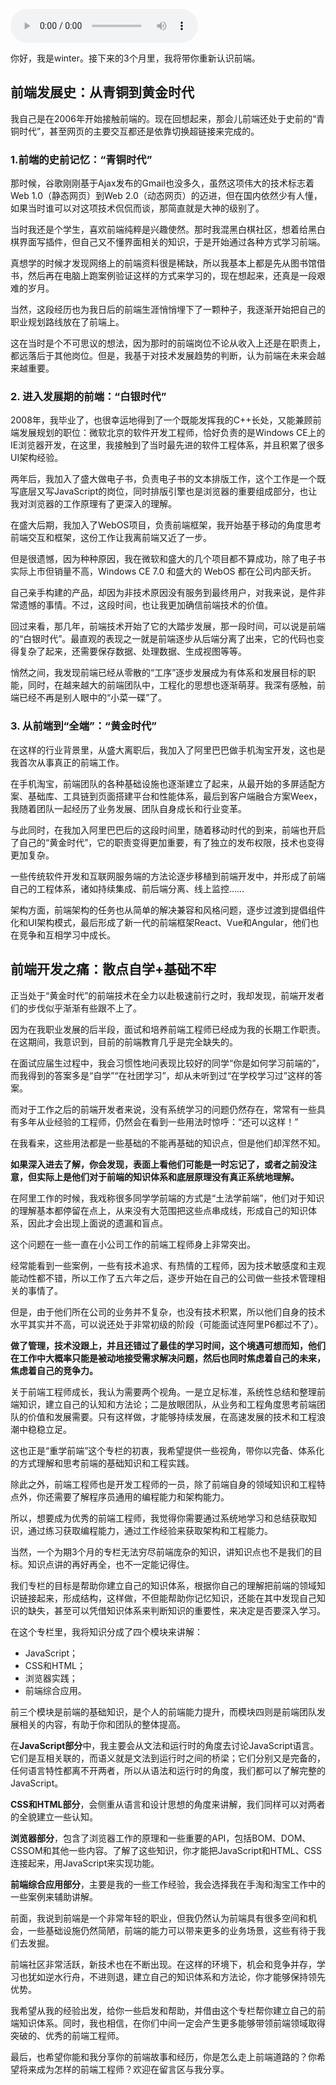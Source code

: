 <audio title="开篇词 _ 从今天起，重新理解前端" src="https://static001.geekbang.org/resource/audio/65/34/652708bf95667b8f4d7c45dc9956ef34.mp3" controls="controls"></audio> 
<p>你好，我是winter。接下来的3个月里，我将带你重新认识前端。</p><h2>前端发展史：从青铜到黄金时代</h2><p>我自己是在2006年开始接触前端的。现在回想起来，那会儿前端还处于史前的“青铜时代”，甚至网页的主要交互都还是依靠切换超链接来完成的。</p><h3>1.前端的史前记忆：“青铜时代”</h3><p>那时候，谷歌刚刚基于Ajax发布的Gmail也没多久，虽然这项伟大的技术标志着Web 1.0（静态网页）到Web 2.0（动态网页）的迈进，但在国内依然少有人懂，如果当时谁可以对这项技术侃侃而谈，那简直就是大神的级别了。</p><p>当时我还是个学生，喜欢前端纯粹是兴趣使然。那时我混黑白棋社区，想着给黑白棋界面写插件，但自己又不懂界面相关的知识，于是开始通过各种方式学习前端。</p><p>真想学的时候才发现网络上的前端资料很是稀缺，所以我基本上都是先从图书馆借书，然后再在电脑上跑案例验证这样的方式来学习的，现在想起来，还真是一段艰难的岁月。</p><p>当然，这段经历也为我日后的前端生涯悄悄埋下了一颗种子，我逐渐开始把自己的职业规划路线放在了前端上。</p><p>这在当时是个不可思议的想法，因为那时的前端岗位不论从收入上还是在职责上，都远落后于其他岗位。但是，我基于对技术发展趋势的判断，认为前端在未来会越来越重要。</p><!-- [[[read_end]]] --><h3>2. 进入发展期的前端：“白银时代”</h3><p>2008年，我毕业了，也很幸运地得到了一个既能发挥我的C++长处，又能兼顾前端发展规划的职位：微软北京的软件开发工程师，恰好负责的是Windows CE上的IE浏览器开发，在这里，我接触到了当时最先进的软件工程体系，并且积累了很多UI架构经验。</p><p>两年后，我加入了盛大做电子书，负责电子书的文本排版工作，这个工作是一个既写底层又写JavaScript的岗位，同时排版引擎也是浏览器的重要组成部分，也让我对浏览器的工作原理有了更深入的理解。</p><p>在盛大后期，我加入了WebOS项目，负责前端框架，我开始基于移动的角度思考前端交互和框架，这份工作让我离前端又近了一步。</p><p>但是很遗憾，因为种种原因，我在微软和盛大的几个项目都不算成功，除了电子书实际上市但销量不高，Windows CE 7.0 和盛大的 WebOS 都在公司内部夭折。</p><p>自己亲手构建的产品，却因为非技术原因没有服务到最终用户，对我来说，是件非常遗憾的事情。不过，这段时间，也让我更加确信前端技术的价值。</p><p>回过来看，那几年，前端技术开始了它的大踏步发展，那一段时间，可以说是前端的“白银时代”。最直观的表现之一就是前端逐步从后端分离了出来，它的代码也变得复杂了起来，还需要保存数据、处理数据、生成视图等等。</p><p>悄然之间，我发现前端已经从零散的“工序”逐步发展成为有体系和发展目标的职能，同时，在越来越大的前端团队中，工程化的思想也逐渐萌芽。我深有感触，前端已经不再是别人眼中的“小菜一碟”了。</p><h3>3. 从前端到“全端”：“黄金时代”</h3><p>在这样的行业背景里，从盛大离职后，我加入了阿里巴巴做手机淘宝开发，这也是我首次从事真正的前端工作。</p><p>在手机淘宝，前端团队的各种基础设施也逐渐建立了起来，从最开始的多屏适配方案、基础库、工具链到页面搭建平台和性能体系，最后到客户端融合方案Weex，我随着团队一起经历了业务发展、团队自身成长和行业变革。</p><p>与此同时，在我加入阿里巴巴后的这段时间里，随着移动时代的到来，前端也开启了自己的“黄金时代”，它的职责变得更加重要，有了独立的发布权限，技术也变得更加复杂。</p><p>一些传统软件开发和互联网服务端的方法论逐步移植到前端开发中，并形成了前端自己的工程体系，诸如持续集成、前后端分离、线上监控……</p><p>架构方面，前端架构的任务也从简单的解决兼容和风格问题，逐步过渡到提倡组件化和UI架构模式，最后形成了新一代的前端框架React、Vue和Angular，他们也在竞争和互相学习中成长。</p><h2>前端开发之痛：散点自学+基础不牢</h2><p>正当处于“黄金时代”的前端技术在全力以赴极速前行之时，我却发现，前端开发者们的步伐似乎渐渐有些跟不上了。</p><p>因为在我职业发展的后半段，面试和培养前端工程师已经成为我的长期工作职责。在这期间，我意识到，目前的前端教育几乎是完全缺失的。</p><p>在面试应届生过程中，我会习惯性地问表现比较好的同学“你是如何学习前端的”，而我得到的答案多是“自学”“在社团学习”，却从未听到过“在学校学习过”这样的答案。</p><p>而对于工作之后的前端开发者来说，没有系统学习的问题仍然存在，常常有一些具有多年从业经验的工程师，仍然会在看到一些用法时惊呼：“还可以这样！”</p><p>在我看来，这些用法都是一些基础的不能再基础的知识点，但是他们却浑然不知。</p><p><strong>如果深入进去了解，你会发现，表面上看他们可能是一时忘记了，或者之前没注意，但实际上是他们对于前端的知识体系和底层原理没有真正系统地理解。</strong></p><p>在阿里工作的时候，我戏称很多同学学前端的方式是“土法学前端”，他们对于知识的理解基本都停留在点上，从来没有大范围把这些点串成线，形成自己的知识体系，因此才会出现上面说的遗漏和盲点。</p><p>这个问题在一些一直在小公司工作的前端工程师身上非常突出。</p><p>经常能看到一些案例，一些有技术追求、有热情的工程师，因为技术敏感度和主观能动性都不错，所以工作了五六年之后，逐步开始在自己的公司做一些技术管理相关的事情了。</p><p>但是，由于他们所在公司的业务并不复杂，也没有技术积累，所以他们自身的技术水平其实并不高，可以说还处于非常初级的阶段（可能面试连阿里P6都过不了）。</p><p><strong>做了管理，技术没跟上，并且还错过了最佳的学习时间，这个境遇可想而知，他们在工作中大概率只能是被动地接受需求解决问题，然后也同时焦虑着自己的未来，焦虑着自己的竞争力。</strong></p><p>关于前端工程师成长，我认为需要两个视角。一是立足标准，系统性总结和整理前端知识，建立自己的认知和方法论；二是放眼团队，从业务和工程角度思考前端团队的价值和发展需要。只有这样做，才能够持续发展，在高速发展的技术和工程浪潮中稳稳立足。</p><p>这也正是“重学前端”这个专栏的初衷，我希望提供一些视角，带你以完备、体系化的方式理解和思考前端的基础知识和工程实践。</p><p>除此之外，前端工程师也是开发工程师的一员，除了前端自身的领域知识和工程特点外，你还需要了解程序员通用的编程能力和架构能力。</p><p>所以，想要成为优秀的前端工程师，我觉得你需要通过系统地学习和总结获取知识，通过练习获取编程能力，通过工作经验来获取架构和工程能力。</p><p>当然，一个为期3个月的专栏无法穷尽前端庞杂的知识，讲知识点也不是我们的目标。知识点讲的再好再全，也不一定能记得住。</p><p>我们专栏的目标是帮助你建立自己的知识体系，根据你自己的理解把前端的领域知识链接起来，形成结构，这样做，不但能帮助你记忆知识，还能在其中发现自己知识的缺失，甚至可以凭借知识体系来判断知识的重要性，来决定是否要深入学习。</p><p>在这个专栏里，我将知识分成了四个模块来讲解：</p><ul>
<li>JavaScript；</li>
<li>CSS和HTML；</li>
<li>浏览器实践；</li>
<li>前端综合应用。</li>
</ul><p>前三个模块是前端的基础知识，是个人的前端能力提升，而模块四则是前端团队发展相关的内容，有助于你和团队的整体提高。</p><p>在<strong>JavaScript部分</strong>中，我主要会从文法和运行时的角度去讨论JavaScript语言。它们是互相关联的，而语义就是文法到运行时之间的桥梁；它们分别又是完备的，任何语言特性都离不开两者，所以从语法和运行时的角度，我们都可以了解完整的JavaScript。</p><p><strong>CSS和HTML部分</strong>，会侧重从语言和设计思想的角度来讲解，我们同样可以对两者的全貌建立一些认知。</p><p><strong>浏览器部分</strong>，包含了浏览器工作的原理和一些重要的API，包括BOM、DOM、CSSOM和其他一些内容。了解了这些知识，你才能把JavaScript和HTML、CSS连接起来，用JavaScript来实现功能。</p><p><strong>前端综合应用部分</strong>，主要是我的一些工作经验，我会选择我在手淘和淘宝工作中的一些案例来辅助讲解。</p><p>前面，我说到前端是一个非常年轻的职业，但我仍然认为前端具有很多空间和机会，一些基础设施仍然简陋，前端的能力可以带来更多的业务场景，这些有待于我们去发掘。</p><p>前端社区非常活跃，新技术也在不断出现。在这样的环境下，机会和竞争并存，学习也犹如逆水行舟，不进则退，建立自己的知识体系和方法论，你才能够保持领先优势。</p><p>我希望从我的经验出发，给你一些启发和帮助，并借由这个专栏帮你建立自己的前端知识体系。同时，我也相信，在你们中间一定会产生更多能够带领前端领域取得突破的、优秀的前端工程师。</p><p>最后，也希望你能和我分享你的前端故事和经历，你是怎么走上前端道路的？你希望将来成为怎样的前端工程师？欢迎在留言区与我分享。</p><p></p>